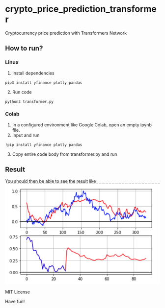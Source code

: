 # crypto_price_prediction_transformer
Cryptocurrency price prediction with Transformers Network

## How to run?

### Linux
1. Install dependencies
```sh 
pip3 install yfinance plotly pandas
```
2. Run code
```sh
python3 transformer.py
```

### Colab
1. In a configured environment like Google Colab, open an empty ipynb file.
2. Input and run
```sh
!pip install yfinance plotly pandas
```
3. Copy entire code body from transformer.py and run

## Result
You should then be able to see the result like
![alt text](https://github.com/huangz7/crypto_price_prediction_transformer/blob/main/result_example.png?raw=true)



MIT License

Have fun!
